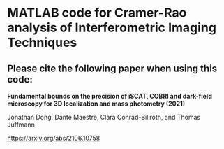 
# MATLAB code for Cramer-Rao analysis of Interferometric Imaging Techniques

## Please cite the following paper when using this code:

**Fundamental bounds on the precision of iSCAT, COBRI and dark-field microscopy for 3D localization and mass photometry (2021)**

Jonathan Dong, Dante Maestre, Clara Conrad-Billroth, and Thomas Juffmann

https://arxiv.org/abs/2106.10758
